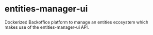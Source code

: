 # entities-manager-ui
Dockerized Backoffice platform to manage an entities ecosystem which makes use of the entities-manager-ui API.
